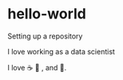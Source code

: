 # hello-world

Setting up a repository

I love working as a data scientist

I love :coffee: :pizza: , and :dancer:.

